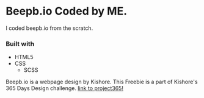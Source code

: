 # Beepb.io Coded by ME.

I coded beepb.io from the scratch.

### Built with

- HTML5
- CSS
  - SCSS

Beepb.io is a webpage design by Kishore. This Freebie is a part of Kishore's 365 Days Design challenge.
[link to project365!](https://project365.design)
